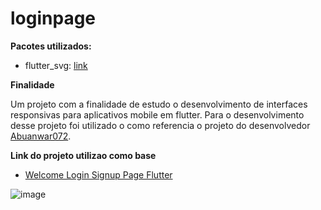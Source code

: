 # loginpage


**Pacotes utilizados:**

- flutter_svg: [link](https://pub.dev/packages/flutter_svg)

**Finalidade**

Um projeto com a finalidade de estudo o desenvolvimento de interfaces responsivas para aplicativos mobile em flutter. 
Para o desenvolvimento desse projeto foi utilizado o como referencia o projeto do desenvolvedor [Abuanwar072](https://github.com/abuanwar072).

**Link do projeto utilizao como base**

- [Welcome Login Signup Page Flutter](https://github.com/abuanwar072/Welcome-Login-Signup-Page-Flutter)


![image](https://user-images.githubusercontent.com/7662248/149335683-37757010-2de2-4632-aae7-3ef36d00dc9a.png)
